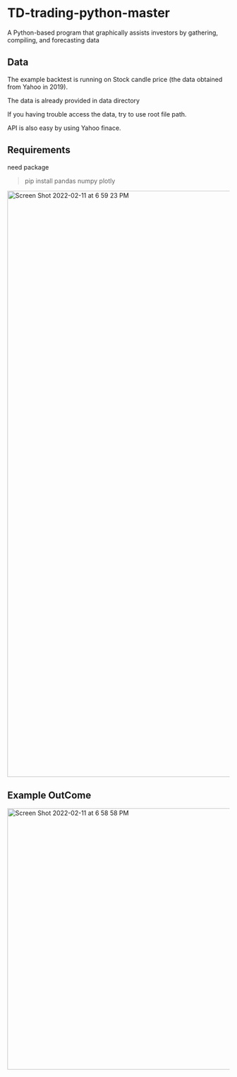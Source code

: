 # TD-trading-python-master
 A Python-based program that graphically assists investors by gathering, compiling, and forecasting data

## Data
The example backtest is running on Stock candle price (the data obtained from Yahoo in 2019).

The data is already provided in data directory

If you having trouble access the data, try to use root file path.

API is also easy by using Yahoo finace.

## Requirements
need package 
>pip install pandas numpy plotly


<img width="1328" alt="Screen Shot 2022-02-11 at 6 59 23 PM" src="https://user-images.githubusercontent.com/92690031/153686537-c030676e-65fc-4495-a993-0f31c734f33c.png">

## Example OutCome
<img width="592" alt="Screen Shot 2022-02-11 at 6 58 58 PM" src="https://user-images.githubusercontent.com/92690031/153686506-73ff3c9d-787d-4560-977c-e7feee57c118.png">



